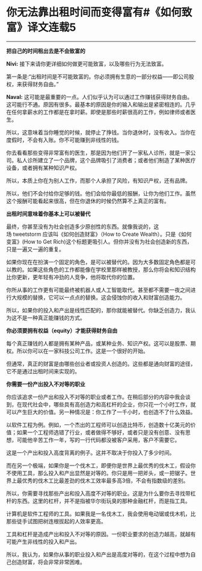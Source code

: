 # 你无法靠出租时间而变得富有#《如何致富》译文连载5

---

**把自己的时间租出去是不会致富的**

**Nivi:** 接下来请你更详细如何做更可能致富，以及哪些行为无法致富。

第一条是:“出租时间是不可能致富的。你必须拥有生意的一部分权益——即公司股权，来获得财务自由。”

**Naval:** 这可能是最重要的一点。人们似乎认为可以通过工作赚钱获得财务自由。这可能行不通。原因有很多。最基本的原因是你的输入和输出是紧密相连的。几乎在任何拿薪水的工作都是在拿时薪。即使是那些时薪很高的工作，例如律师或者医生。

所以，这意味着当你睡觉的时候，就停止了挣钱。当你退休时，没有收入。当你在度假时，不会有入账。你不可能赚到非线性的钱。

你去看看那些变得非常富有的医生，那是因为他们开了一家私人诊所，就是一家公司。私人诊所建立了一个品牌，这个品牌吸引了消费者；或者他们制造了某种医疗设备，或者拥有某种知识产权。

所以，本质上你在为别人工作，而那个人承担了风险，有知识产权，还有品牌。

所以，他们不会付给你足够的钱。他们会给你最低的报酬，让你为他们工作。虽然这个报酬可能看起来很高，但在你退休的时候仍然算不上真正的富有。

**出租时间意味着你基本上可以被替代**

最终，你甚至没有为社会创造多少原创性的东西。就像我说的，这场 tweetstorm 应该叫《如何创造财富》（How to Create Wealth）。只是《如何变富》(How to Get Rich)这个标题更吸引人。但你并没有为社会创造新的东西，只是一遍又一遍的重复。

如果你现在在扮演一个固定的角色，是可以被替代的。因为大多数固定角色都是可以教的。如果这些角色的工作都能像在学校里那样被教授，那么你将会和知识结构比你更新，更年轻有冲劲的人竞争，他将取代你的位置。

你所从事的工作更有可能最终被机器人或人工智能取代。甚至都不需要一夜之间进行大规模的替换，它可以一点点的替换。这会侵蚀你的收入和财富创造能力。

所以，如果你的投入和产出是线性匹配的，那你就能被替代。你缺乏创造力，我认为这不是一种真正能赚钱的方式。

**你必须要拥有权益（equity）才能获得财务自由**

每个真正赚钱的人都是拥有某种产品，或某种业务、知识产权。这可以是股票、期权。所以你可以在一家科技公司工作。这是一个很好的开始。

但通常，真正的财富是由哪些创业者或投资人创造的。这些都是通向财富的途径，它不是通过出租时间来实现的。

**你需要一份产出投入不对等的职业**

你应该追求一份产出和投入不对等的职业或者工作。在稍后部分的内容中我会谈到，在现代社会中，哪些具有高创造力和高杠杆的企业，你只花一个小时工作，就可以产生巨大的价值。另一种情况是：你工作了一千小时，也创造不了什么效益。

以软件工程为例。例如，一个杰出的工程师可以创造比特币，创造数十亿美元的价值；如果一个工程师选错了行业，或者做得不够好，或者只是没有创意、没有思想，可能他辛苦工作一年，写的一行代码都没被客户采用，客户不需要它。

这是一个产出和投入高度背离的例子。这并不取决于你投入了多少时间。

而在另一个极端，如果你是一个伐木工，即便你是世界上最优秀的伐木工，假设你不使用工具，那么投入和产出显然是对等的。你只是用一把斧头，或一把锯子。世界上最优秀的伐木工比最差劲的伐木工效率最多高3倍，不会有指数级的差别。

所以，你需要寻找那些产出和投入高度不对等的职业。这是为什么要你去寻找带杠杆的东西。这里的杠杆，并不是指被华尔街玩臭的那种金融杠杆，而是指工具。

计算机是软件工程师的工具。如果我是一名伐木工，我会使用电动锯或伐木机，比那些徒手试图把树连根拔起的人效率更高。

工具和杠杆是造成产出和投入不对等的原因。一份职业要求的创造力越高，就越有可能产生非线性的投入和产出。

所以，我认为，如果你从事的职业投入和产出是高度对等的，在这个过程中想为自己创造财富，将会非常非常困难。